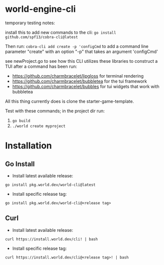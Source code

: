 # world-engine-cli

temporary testing notes:

install this to add new commands to the cli:
`go install github.com/spf13/cobra-cli@latest`

Then run:
`cobra-cli add create -p 'configCmd` to add a command line parameter "create" with an option "-p" that takes an argument 'configCmd'

see newProject.go to see how this CLI utilizes these libraries to construct a TUI after a command has been run:
- https://github.com/charmbracelet/lipgloss for terminal rendering
- https://github.com/charmbracelet/bubbletea for the tui framework
- https://github.com/charmbracelet/bubbles for tui widgets that work with bubbletea

All this thing currently does is clone the starter-game-template.

Test with these commands; in the project dir run:
1. `go build`
2. `./world create myproject`

# Installation

## Go Install

- Install latest available release:
```
go install pkg.world.dev/world-cli@latest
```

- Install specific release tag:
```
go install pkg.world.dev/world-cli@<release tag>
```

## Curl

- Install latest available release:
```
curl https://install.world.dev/cli! | bash
```

- Install specific release tag:
```
curl https://install.world.dev/cli@<release tag>! | bash
```
